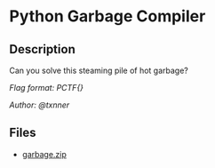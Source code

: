 # Python Garbage Compiler

## Description

Can you solve this steaming pile of hot garbage?

*Flag format: PCTF{}*

*Author: @txnner*

## Files

* [garbage.zip](files/garbage.zip)


